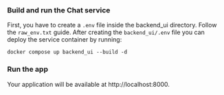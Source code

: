 ### Build and run the Chat service

First, you have to create a `.env` file inside the backend_ui directory. Follow the `raw_env.txt` guide.
After creating the `backend_ui/.env` file you can deploy the service container by running:

`docker compose up backend_ui --build -d`



### Run the app

Your application will be available at http://localhost:8000.
